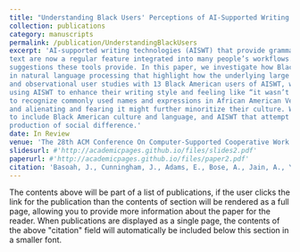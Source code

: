 ```yaml
---
title: "Understanding Black Users' Perceptions of AI-Supported Writing Technology"
collection: publications
category: manuscripts
permalink: /publication/UnderstandingBlackUsers
excerpt: 'AI-supported writing technologies (AISWT) that provide grammatical suggestions, autocomplete sentences, or generate and rewrite
text are now a regular feature integrated into many people’s workflows. However, little is known about how people perceive the
suggestions these tools provide. In this paper, we investigate how Black American users perceive AISWT, motivated by prior findings
in natural language processing that highlight how the underlying large language models can contain racial biases. Using interviews
and observational user studies with 13 Black American users of AISWT, we found a strong tradeoff between the perceived benefits of
using AISWT to enhance their writing style and feeling like “it wasn’t built for us”. Specifically, participants reported AISWT’s failure
to recognize commonly used names and expressions in African American Vernacular English, experiencing its corrections as hurtful
and alienating and fearing it might further minoritize their culture. We end with a reflection on the tension between AISWT that fail
to include Black American culture and language, and AISWT that attempt to mimic it, with attention to accuracy, authenticity, and the
production of social difference.'
date: In Review
venue: 'The 28th ACM Conference On Computer-Supported Cooperative Work and Social Computing (CSCW'25)'
slidesurl: #'http://academicpages.github.io/files/slides2.pdf'
paperurl: #'http://academicpages.github.io/files/paper2.pdf'
citation: 'Basoah, J., Cunningham, J., Adams, E., Bose, A., Jain, A., Yadav, K., Yang, Z., Reinecke, K., Rosner, D.. “Understanding Black Users Perceptions of AI-Supported Writing Technology." Currently Under Review: The 28th ACM Conference On Computer-Supported Cooperative Work and Social Computing (CSCW ’25)'
---
```


The contents above will be part of a list of publications, if the user clicks the link for the publication than the contents of section will be rendered as a full page, allowing you to provide more information about the paper for the reader. When publications are displayed as a single page, the contents of the above "citation" field will automatically be included below this section in a smaller font.